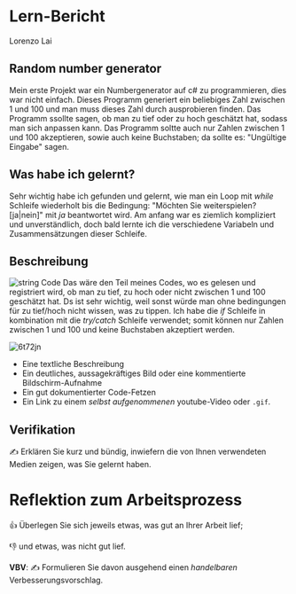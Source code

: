 # Lern-Bericht
Lorenzo Lai

## Random number generator

Mein erste Projekt war ein Numbergenerator auf c# zu programmieren, dies war nicht einfach. Dieses Programm generiert ein beliebiges Zahl zwischen 1 und 100 und man muss dieses Zahl durch ausprobieren finden. Das Programm ssollte sagen, ob man zu tief oder zu hoch geschätzt hat, sodass man sich anpassen kann. Das Programm soltte auch nur Zahlen zwischen 1 und 100 akzeptieren, sowie auch keine Buchstaben; da sollte es: "Ungültige Eingabe" sagen.

## Was habe ich gelernt?

Sehr wichtig habe ich gefunden und gelernt, wie man ein Loop mit *while* Schleife wiederholt bis die Bedingung: "Möchten Sie weiterspielen? [ja|nein]" mit *ja* beantwortet wird. Am anfang war es ziemlich kompliziert und unverständlich, doch bald lernte ich die verschiedene Variabeln und Zusammensätzungen dieser Schleife.

## Beschreibung

![string Code](https://user-images.githubusercontent.com/110893594/189840854-f59834cb-dbdd-4b4d-ba29-75e465d5aadf.png)
Das wäre den Teil meines Codes, wo es gelesen und registriert wird, ob man zu tief, zu hoch oder nicht zwischen 1 und 100 geschätzt hat. Ds ist sehr wichtig, weil sonst würde man ohne bedingungen für zu tief/hoch nicht wissen, was zu tippen. Ich habe die *if* Schleife in kombination mit die *try/catch* Schleife verwendet; somit können nur Zahlen zwischen 1 und 100 und keine Buchstaben akzeptiert werden.



![6t72jn](https://user-images.githubusercontent.com/110893594/189840107-bd637929-d7ee-496e-ae18-66e1f69f5c5c.gif)

* Eine textliche Beschreibung
* Ein deutliches, aussagekräftiges Bild oder eine kommentierte Bildschirm-Aufnahme
* Ein gut dokumentierter Code-Fetzen
* Ein Link zu einem *selbst aufgenommenen* youtube-Video oder `.gif`.

## Verifikation

✍️ Erklären Sie kurz und bündig, inwiefern die von Ihnen verwendeten Medien zeigen, was Sie gelernt haben.

# Reflektion zum Arbeitsprozess

👍 Überlegen Sie sich jeweils etwas, was gut an Ihrer Arbeit lief; 

👎 und etwas, was nicht gut lief.

**VBV**: ✍️ Formulieren Sie davon ausgehend einen *handelbaren* Verbesserungsvorschlag.

